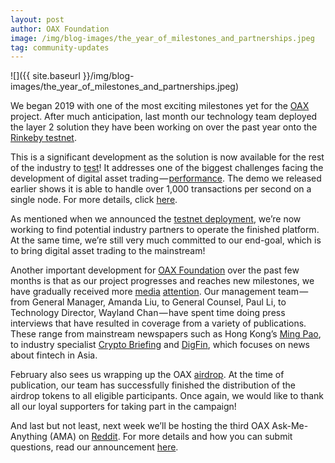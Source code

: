 ```yaml
---
layout: post
author: OAX Foundation
image: /img/blog-images/the_year_of_milestones_and_partnerships.jpeg
tag: community-updates
---
```


![]({{ site.baseurl }}/img/blog-images/the_year_of_milestones_and_partnerships.jpeg)

We began 2019 with one of the most exciting milestones yet for the [OAX](https://www.oax.org/en) project. After much anticipation, last month our technology team deployed the layer 2 solution they have been working on over the past year onto the [Rinkeby testnet](https://www.rinkeby.io/#stats).

This is a significant development as the solution is now available for the rest of the industry to [test](https://medium.com/@OAX_Foundation/oax-dex-software-development-kit-8faba46981d1)! It addresses one of the biggest challenges facing the development of digital asset trading — [performance](https://medium.com/@OAX_Foundation/oax-reaches-major-technology-milestone-now-its-time-to-partner-up-20aaee18ddcd). The demo we released earlier shows it is able to handle over 1,000 transactions per second on a single node. For more details, click [here](https://github.com/OAXFoundation/oax-client).

As mentioned when we announced the [testnet deployment](https://gitlab.com/oax), we’re now working to find potential industry partners to operate the finished platform. At the same time, we’re still very much committed to our end-goal, which is to bring digital asset trading to the mainstream!

Another important development for [OAX Foundation](https://www.linkedin.com/authwall?trk=gf&trkInfo=AQHC8LZLn3pWcQAAAWr88NnguNGchuij3n0yTvTLpKhP1V_5JAfRdJ8Mj52mrUIQTzxyY_82SfuZ-wbuQTn6dAlIERpLIqI3mqG7kd778AUZHPQ8GqmhWeyJi8MQWGGqHl6QwPk=&originalReferer=https://medium.com/@OAX_Foundation/the-year-of-milestones-and-partnerships-4868e1a3db9b&sessionRedirect=https%3A%2F%2Fwww.linkedin.com%2Fcompany%2Foax-foundation%2F) over the past few months is that as our project progresses and reaches new milestones, we have gradually received more [media](https://cryptobriefing.com/oax-dex-mass-adoption/) [attention](https://bitcoinexchangeguide.com/hong-kong-dex-trading-platform-oax-announces-scaling-protocol-to-spur-mass-user-adoption/). Our management team — from General Manager, Amanda Liu, to General Counsel, Paul Li, to Technology Director, Wayland Chan — have spent time doing press interviews that have resulted in coverage from a variety of publications. These range from mainstream newspapers such as Hong Kong’s [Ming Pao](https://medium.com/@OAX_Foundation/oax-foundation-featured-in-hong-kong-mainstream-newspaper-sandbox-and-wider-bitcoin-adoption-to-c6623cc0ad01), to industry specialist [Crypto Briefing](https://cryptobriefing.com/oax-dex-mass-adoption/) and [DigFin](https://www.digfingroup.com/amanda-liu/), which focuses on news about fintech in Asia.

February also sees us wrapping up the OAX [airdrop](https://medium.com/@OAX_Foundation/oax-airdrop-closed-bfea7351357a). At the time of publication, our team has successfully finished the distribution of the airdrop tokens to all eligible participants. Once again, we would like to thank all our loyal supporters for taking part in the campaign!

And last but not least, next week we’ll be hosting the third OAX Ask-Me-Anything (AMA) on [Reddit](https://www.reddit.com/r/OpenANX/). For more details and how you can submit questions, read our announcement [here](https://medium.com/@OAX_Foundation/oax-foundation-and-enuma-technologies-to-host-ama-on-reddit-8bafa0dd5b10).
